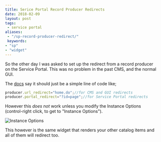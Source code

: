 ```yaml
---
title: Serice Portal Record Producer Redirects
date: 2018-02-09
layout: post
tags:
 - service portal
aliases:
 - "/sp-record-producer-redirect/"
 keywords:
- "sp"
- "widget"
---
```


So the other day I was asked to set up the redirect from a record producer on the Service Portal.  This was no problem in the past CMS, and the normal GUI.  
<!--more-->
The [docs](https://docs.servicenow.com/bundle/kingston-it-service-management/page/product/service-catalog-management/concept/c_PopulatingRecordData.html) say it should just be a simple line of code like;

```js
producer.url_redirect="home.do";//for CMS and GUI redirects
producer.portal_redirect="?id=page";//for Service Portal redirects
```

However this *does not* work unless you modify the Instance Options (control-right click, to get to "Instance Options").

![Instance Options](/uploads/sp-record-producer-redirect-instance-options.png)

This however is the same widget that renders your other catalog items and all of them will redirect too.
